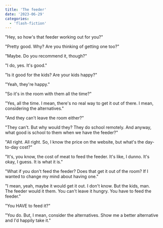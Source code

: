 ```yaml
---
title: 'The feeder'
date: '2023-06-29'
categories:
  - 'flash-fiction'
---
```


"Hey, so how's that feeder working out for you?"

<!-- truncate -->


"Pretty good. Why? Are you thinking of getting one too?"

"Maybe. Do you recommend it, though?"

"I do, yes. It's good."

"Is it good for the kids? Are your kids happy?"

"Yeah, they're happy."

"So it's in the room with them all the time?"

"Yes, all the time. I mean, there's no real way to get it out of there. I mean,
considering the alternatives."

"And they can't leave the room either?"

"They can't. But why would they? They do school remotely. And anyway, what good
is school to them when we have the feeder?"

"All right. All right. So, I know the price on the website, but what's the
day-to-day cost?"

"It's, you know, the cost of meat to feed the feeder. It's like, I dunno. It's
okay, I guess. It is what it is."

"What if you don't feed the feeder? Does that get it out of the room? If I
wanted to change my mind about having one."

"I mean, yeah, maybe it would get it out. I don't know. But the kids, man. The
feeder would it them. You can't leave it hungry. You have to feed the feeder."

"You HAVE to feed it?"

"You do. But, I mean, consider the alternatives. Show me a better alternative
and I'd happily take it."

